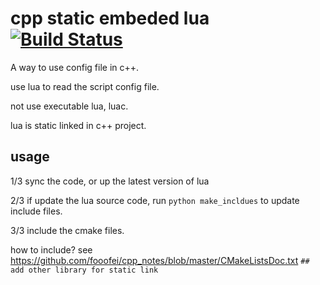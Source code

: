 
# cpp static embeded lua [![Build Status](https://travis-ci.org/fooofei/cpp_static_embeded_lua.svg?branch=master)](https://travis-ci.org/fooofei/cpp_static_embeded_lua)

A way to use config file in c++.

use lua to read the script config file.

not use executable lua, luac.

lua is static linked in c++ project.


## usage


1/3 sync the code, or up the latest version of lua

2/3 if update the lua source code, run `python make_incldues` to update include files.

3/3 include the cmake files.

how to include? 
see https://github.com/fooofei/cpp_notes/blob/master/CMakeListsDoc.txt
`## add other library for static link`
